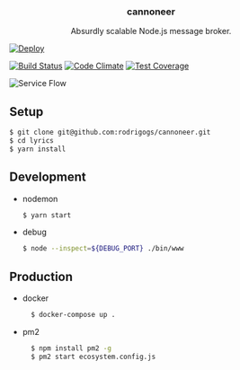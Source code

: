 <p align="center">
  <h3 align="center">cannoneer</h3>

  <p align="center">
    Absurdly scalable Node.js message broker.
  </p>
</p>

[![Deploy](https://www.herokucdn.com/deploy/button.svg)](https://heroku.com/deploy?template=https://github.com/heroku/node-js-sample)

[![Build Status](https://travis-ci.org/rodrigogs/cannoneer.svg?branch=master)](https://travis-ci.org/rodrigogs/cannoneer)
[![Code Climate](https://codeclimate.com/github/rodrigogs/cannoneer/badges/gpa.svg)](https://codeclimate.com/github/rodrigogs/cannoneer)
[![Test Coverage](https://codeclimate.com/github/rodrigogs/cannoneer/badges/coverage.svg)](https://codeclimate.com/github/rodrigogs/cannoneer/coverage)

![Service Flow](https://github.com/rodrigogs/cannoneer/blob/master/media/flow.png)

Setup
-----
```bash
$ git clone git@github.com:rodrigogs/cannoneer.git
$ cd lyrics
$ yarn install
```

Development
-----------
* nodemon
  ```bash
  $ yarn start
  ```
* debug
  ```bash
  $ node --inspect=${DEBUG_PORT} ./bin/www
  ```
  
Production
----------
* docker
  ```bash
    $ docker-compose up .
  ```
* pm2
  ```bash
    $ npm install pm2 -g
    $ pm2 start ecosystem.config.js
  ```
